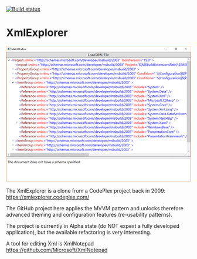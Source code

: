 [![Build status](https://ci.appveyor.com/api/projects/status/n3byoyit7jvwxewn?svg=true)](https://ci.appveyor.com/project/Dirkster99/xmlexplorer)
# XmlExplorer

![Screenshot](https://github.com/Dirkster99/XmlExplorer/blob/master/00_Docu/screenshot.png?raw=true)

The XmlExplorer is a clone from a CodePlex project back in 2009:
https://xmlexplorer.codeplex.com/

The GitHub project here applies the MVVM pattern and unlocks therefore
advanced theming and configuration features (re-usability patterns).

The project is currently in Alpha state (do NOT expext a fully developed
application), but the available refactoring is very interesting.

A tool for editing Xml is XmlNotepad 
https://github.com/Microsoft/XmlNotepad
